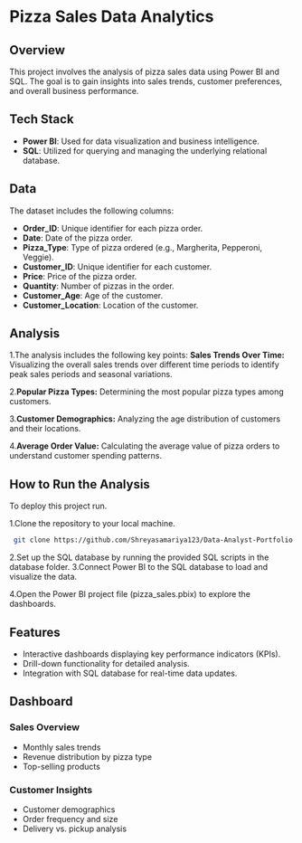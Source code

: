 
# Pizza Sales Data Analytics



## Overview
This project involves the analysis of pizza sales data using Power BI and SQL. The goal is to gain insights into sales trends, customer preferences, and overall business performance.

## Tech Stack
* **Power BI**: Used for data visualization and business intelligence.
* **SQL**: Utilized for querying and managing the underlying relational database.
## Data
The dataset includes the following columns:
* **Order_ID**: Unique identifier for each pizza order.
* **Date**: Date of the pizza order.
* **Pizza_Type**: Type of pizza ordered (e.g., Margherita, Pepperoni, Veggie).
* **Customer_ID**: Unique identifier for each customer.
* **Price**: Price of the pizza order.
* **Quantity**: Number of pizzas in the order.
* **Customer_Age**: Age of the customer.
* **Customer_Location**: Location of the customer.
## Analysis
1.The analysis includes the following key points:
**Sales Trends Over Time:** Visualizing the overall sales trends over different time periods to identify peak sales periods and seasonal variations.

2.**Popular Pizza Types:** Determining the most popular pizza types among customers.

3.**Customer Demographics:** Analyzing the age distribution of customers and their locations.

4.**Average Order Value:** Calculating the average value of pizza orders to understand customer spending patterns.


## How to Run the Analysis

To deploy this project run.

1.Clone the repository to your local machine.
```bash
 git clone https://github.com/Shreyasamariya123/Data-Analyst-Portfolio.git
```
2.Set up the SQL database by running the provided SQL scripts in the database folder.
3.Connect Power BI to the SQL database to load and visualize the data.

4.Open the Power BI project file (pizza_sales.pbix) to explore the dashboards.
## Features

- Interactive dashboards displaying key performance indicators (KPIs).
- Drill-down functionality for detailed analysis.
- Integration with SQL database for real-time data updates.



## Dashboard
### Sales Overview
- Monthly sales trends
- Revenue distribution by pizza type
- Top-selling products
### Customer Insights
- Customer demographics
- Order frequency and size
- Delivery vs. pickup analysis
